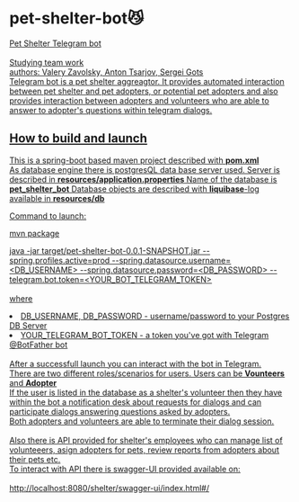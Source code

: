 # pet-shelter-bot😼
<u>Pet Shelter Telegram bot<u>
<br>
<br>
Studying team work
<br>authors: Valery Zavolsky, Anton Tsarjov, Sergei Gots
<br>
Telegram bot is a pet shelter aggreagtor.
It provides automated interaction between pet shelter and pet adopters, or potential pet adopters and also
provides interaction between adopters and volunteers who are able to answer to adopter's questions within telegram dialogs.

## How to build and launch

This is a spring-boot based maven project described with <b>pom.xml</b>
<br>
As database engine there is postgresQL data base server used.
Server is described in <b>resources/application.properties</b>
Name of the database is <b>pet_shelter_bot</b>
Database objects are described with <b>liquibase</b>-log available in <b>resources/db</b>

<u>Command to launch<u>:

mvn package 

java -jar target/pet-shelter-bot-0.0.1-SNAPSHOT.jar --spring.profiles.active=prod --spring.datasource.username=<DB_USERNAME> --spring.datasource.password=<DB_PASSWORD> --telegram.bot.token=<YOUR_BOT_TELEGRAM_TOKEN>
<br><br>
 where <br>
    <li>DB_USERNAME, DB_PASSWORD -  username/password to your Postgres DB Server
    <li>YOUR_TELEGRAM_BOT_TOKEN - a token you've got with Telegram @BotFather bot 
<br><br>
After a successfull launch you can interact with the bot in Telegram.
<br>There are two different roles/scenarios for users.
Users can be <b>Vounteers</b> and <b>Adopter</b>
<br>If the user is listed in the database as a shelter's volunteer 
then they have within the bot a notification desk about requests for dialogs 
and can participate dialogs answering questions asked by adopters.
<br>Both adopters and volunteers are able to terminate their dialog session.
<br>
<br>Also there is API provided for shelter's employees who
can manage list of volunteeers, asign adopters for pets,
review reports from adopters about their pets etc.
<br>To interact with API there is swagger-UI provided available on:
<br>
<br> http://localhost:8080/shelter/swagger-ui/index.html#/


